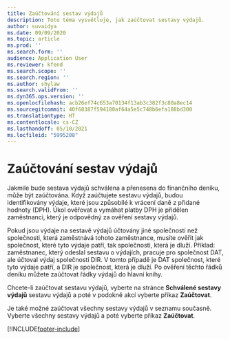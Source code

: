 ```yaml
---
title: Zaúčtování sestav výdajů
description: Toto téma vysvětluje, jak zaúčtovat sestavy výdajů.
author: suvaidya
ms.date: 09/09/2020
ms.topic: article
ms.prod: ''
ms.search.form: ''
audience: Application User
ms.reviewer: kfend
ms.search.scope: ''
ms.search.region: ''
ms.author: shylaw
ms.search.validFrom: ''
ms.dyn365.ops.version: ''
ms.openlocfilehash: acb26ef74c653a70134f13ab3c382f3c80a8ec14
ms.sourcegitcommit: 40f68387f594180af64a5e5c748b6efa188bd300
ms.translationtype: HT
ms.contentlocale: cs-CZ
ms.lasthandoff: 05/10/2021
ms.locfileid: "5995208"
---
```

# <a name="post-expense-reports"></a>Zaúčtování sestav výdajů

Jakmile bude sestava výdajů schválena a přenesena do finančního deníku, může být zaúčtována. Když zaúčtujete sestavu výdajů, budou identifikovány výdaje, které jsou způsobilé k vrácení daně z přidané hodnoty (DPH). Úkol ověřovat a vymáhat platby DPH je přidělen zaměstnanci, který je odpovědný za ověření sestavy výdajů.

Pokud jsou výdaje na sestavě výdajů účtovány jiné společnosti než společnosti, která zaměstnává tohoto zaměstnance, musíte ověřit jak společnost, které tyto výdaje patří, tak společnosti, která je dluží. Příklad: zaměstnanec, který odeslal sestavu o výdajích, pracuje pro společnost DAT, ale účtoval výdaj společnosti DIR. V tomto případě je DAT společnost, které tyto výdaje patří, a DIR je společnost, která je dluží. Po ověření těchto řádků deníku můžete zaúčtovat řádky výdajů do hlavní knihy.

Chcete-li zaúčtovat sestavu výdajů, vyberte na stránce **Schválené sestavy výdajů** sestavu výdajů a poté v podokně akcí vyberte příkaz **Zaúčtovat**.

Je také možné zaúčtovat všechny sestavy výdajů v seznamu současně. Vyberte všechny sestavy výdajů a poté vyberte příkaz **Zaúčtovat**.


[!INCLUDE[footer-include](../includes/footer-banner.md)]